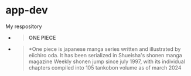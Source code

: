 # app-dev
My respository
+ > **ONE PIECE**
+ >
  > *One piece is japanese manga series written and illustrated by eiichiro oda. It has been serialized in Shueisha's shonen manga magazine Weekly shonen jump since july 1997, with its individual chapters compiled into 105 tankobon volume as of march 2024
